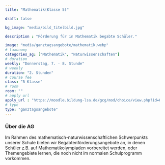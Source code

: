 ```yaml
---
title: "Mathematik(Klasse 5)"

draft: false

bg_image: "media/bild_titelbild.jpg"

description : "Förderung für in Mathematik begabte Schüler."

image: "media/ganztagsangebote/mathematik.webp"
# taxonomy
categories_ag: ["Mathematik", "Naturwissenschaften"]
# duration
weekly: "Donnerstag, 7. - 8. Stunde"
# weekly
duration: "2. Stunden"
# course fee
class: "5 Klasse"
# room
room: ""
# apply url
apply_url : "https://moodle.bildung-lsa.de/gcg/mod/choice/view.php?id=828"
# type
type: "ganztagsangebote"
---
```



### Über die AG

Im Rahmen des mathematisch-naturwissenschaftlichen Schwerpunkts unserer Schule bieten wir Begabtenförderungsangebote an, in denen Schüler z.B. auf Mathematikolympiaden vorbereitet werden, oder Themengebiete lernen, die noch nicht im normalen Schulprogramm vorkommen.
